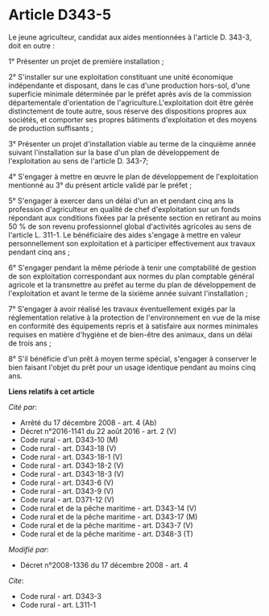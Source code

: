 # Article D343-5

Le jeune agriculteur, candidat aux aides mentionnées à l'article D. 343-3, doit en outre : 

1° Présenter un projet de première installation ; 

2° S'installer sur une exploitation constituant une unité économique indépendante et disposant, dans le cas d'une production
hors-sol, d'une superficie minimale déterminée par le préfet après avis de la commission départementale d'orientation de
l'agriculture.L'exploitation doit être gérée distinctement de toute autre, sous réserve des dispositions propres aux
sociétés, et comporter ses propres bâtiments d'exploitation et des moyens de production suffisants ; 

3° Présenter un projet d'installation viable au terme de la cinquième année suivant l'installation sur la base d'un plan de
développement de l'exploitation au sens de l'article D. 343-7; 

4° S'engager à mettre en œuvre le plan de développement de l'exploitation mentionné au 3° du présent article validé par le
préfet ; 

5° S'engager à exercer dans un délai d'un an et pendant cinq ans la profession d'agriculteur en qualité de chef
d'exploitation sur un fonds répondant aux conditions fixées par la présente section en retirant au moins 50 % de son revenu
professionnel global d'activités agricoles au sens de l'article L. 311-1. Le bénéficiaire des aides s'engage à mettre en
valeur personnellement son exploitation et à participer effectivement aux travaux pendant cinq ans ; 

6° S'engager pendant la même période à tenir une comptabilité de gestion de son exploitation correspondant aux normes du plan
comptable général agricole et la transmettre au préfet au terme du plan de développement de l'exploitation et avant le terme
de la sixième année suivant l'installation ; 

7° S'engager à avoir réalisé les travaux éventuellement exigés par la réglementation relative à la protection de
l'environnement en vue de la mise en conformité des équipements repris et à satisfaire aux normes minimales requises en
matière d'hygiène et de bien-être des animaux, dans un délai de trois ans ; 

8° S'il bénéficie d'un prêt à moyen terme spécial, s'engager à conserver le bien faisant l'objet du prêt pour un usage
identique pendant au moins cinq ans.

**Liens relatifs à cet article**

_Cité par_:

  - Arrêté du 17 décembre 2008 - art. 4 (Ab)
  - Décret n°2016-1141 du 22 août 2016 - art. 2 (V)
  - Code rural - art. D343-10 (M)
  - Code rural - art. D343-18 (V)
  - Code rural - art. D343-18-1 (V)
  - Code rural - art. D343-18-2 (V)
  - Code rural - art. D343-18-3 (V)
  - Code rural - art. D343-6 (V)
  - Code rural - art. D343-9 (V)
  - Code rural - art. D371-12 (V)
  - Code rural et de la pêche maritime - art. D343-14 (V)
  - Code rural et de la pêche maritime - art. D343-17 (M)
  - Code rural et de la pêche maritime - art. D343-7 (V)
  - Code rural et de la pêche maritime - art. D348-3 (T)

_Modifié par_:

  - Décret n°2008-1336 du 17 décembre 2008 - art. 4

_Cite_:

  - Code rural - art. D343-3
  - Code rural - art. L311-1
